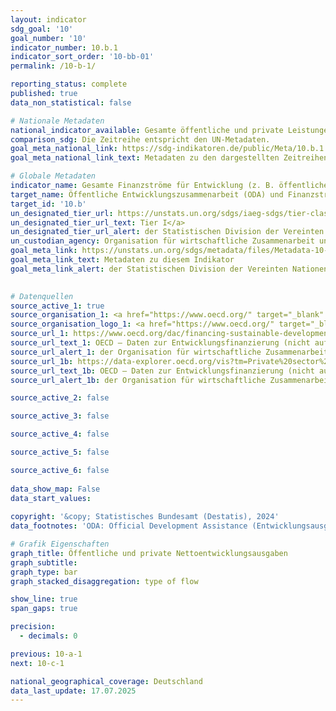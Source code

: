 ```yaml
---
layout: indicator    
sdg_goal: '10'    
goal_number: '10'    
indicator_number: 10.b.1    
indicator_sort_order: '10-bb-01'    
permalink: /10-b-1/    

reporting_status: complete    
published: true    
data_non_statistical: false    

# Nationale Metadaten    
national_indicator_available: Gesamte öffentliche und private Leistungen für Entwicklung (Nettoausgaben)    
comparison_sdg: Die Zeitreihe entspricht den UN-Metadaten.    
goal_meta_national_link: https://sdg-indikatoren.de/public/Meta/10.b.1.pdf
goal_meta_national_link_text: Metadaten zu den dargestellten Zeitreihen    

# Globale Metadaten    
indicator_name: Gesamte Finanzströme für Entwicklung (z. B. öffentliche Entwicklungszusammenarbeit (ODA), ausländische Direktinvestitionen und sonstige Finanzströme)    
target_name: Öffentliche Entwicklungszusammenarbeit (ODA) und Finanzströme einschließlich ausländischer Direktinvestitionen in die Staaten fördern, in denen der Bedarf am größten ist, insbesondere in die am wenigsten entwickelten Länder, die afrikanischen Länder, die kleinen Inselentwicklungsländer und die Binnenentwicklungsländer, im Einklang mit ihren jeweiligen nationalen Plänen und Programmen    
target_id: '10.b'    
un_designated_tier_url: https://unstats.un.org/sdgs/iaeg-sdgs/tier-classification/'    
un_designated_tier_url_text: Tier I</a>    
un_designated_tier_url_alert: der Statistischen Division der Vereinten Nationen    
un_custodian_agency: Organisation für wirtschaftliche Zusammenarbeit und Entwicklung (OECD)    
goal_meta_link: https://unstats.un.org/sdgs/metadata/files/Metadata-10-0B-01.pdf    
goal_meta_link_text: Metadaten zu diesem Indikator    
goal_meta_link_alert: der Statistischen Division der Vereinten Nationen    
    

# Datenquellen
source_active_1: true
source_organisation_1: <a href="https://www.oecd.org/" target="_blank" onclick="return confirm_alert('der Organisation für wirtschaftliche Zusammenarbeit und Entwicklung','De');" title="Klicken Sie hier um zur Website der Organisation Organisation für wirtschaftliche Zusammenarbeit und Entwicklung (OECD) zu gelangen."> Organisation für wirtschaftliche Zusammenarbeit und Entwicklung (OECD) </a>
source_organisation_logo_1: <a href="https://www.oecd.org/" target="_blank" onclick="return confirm_alert('der Organisation für wirtschaftliche Zusammenarbeit und Entwicklung','De');"><img src="https://sdg-indikatoren.de/public/OrgImgDe/oecd.png" alt="Logo oecd" style="height:60px; width:148px"/></a>
source_url_1: https://www.oecd.org/dac/financing-sustainable-development/development-finance-data/
source_url_text_1: OECD – Daten zur Entwicklungsfinanzierung (nicht auf Deutsch verfügbar)
source_url_alert_1: der Organisation für wirtschaftliche Zusammenarbeit und Entwicklung
source_url_1b: https://data-explorer.oecd.org/vis?tm=Private%20sector%20flows%20at%20market%20terms&pg=0&snb=7&vw=tb&df[ds]=dsDisseminateFinalDMZ&df[id]=DSD_DAC1%40DF_DAC1&df[ag]=OECD.DCD.FSD&df[vs]=1.2&dq=DEU.5%2B200%2B415%2B1010%2B3000%2B3300..1140.USD.V%2BQ.&pd=2010%2C2023&to[TIME_PERIOD]=false
source_url_text_1b: OECD – Daten zur Entwicklungsfinanzierung (nicht auf Deutsch verfügbar)
source_url_alert_1b: der Organisation für wirtschaftliche Zusammenarbeit und Entwicklung

source_active_2: false

source_active_3: false

source_active_4: false

source_active_5: false

source_active_6: false
    
data_show_map: False    
data_start_values:     
    
copyright: '&copy; Statistisches Bundesamt (Destatis), 2024'    
data_footnotes: 'ODA: Official Development Assistance (Entwicklungsausgaben).<br>• OOF: Other Official Flows (Andere öffentliche Leistungen).'    

# Grafik Eigenschaften    
graph_title: Öffentliche und private Nettoentwicklungsausgaben
graph_subtitle:     
graph_type: bar
graph_stacked_disaggregation: type of flow    

show_line: true
span_gaps: true

precision:
  - decimals: 0    

previous: 10-a-1    
next: 10-c-1    

national_geographical_coverage: Deutschland    
data_last_update: 17.07.2025    
---
```


<span></span>